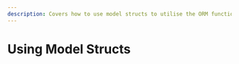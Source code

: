 ```yaml
---
description: Covers how to use model structs to utilise the ORM functionalities.
---
```


# Using Model Structs

